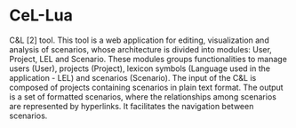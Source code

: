 # CeL-Lua
C&amp;L ‎[2] tool. This tool is a web application for editing, visualization and analysis of scenarios, whose architecture is divided into modules: User, Project, LEL and Scenario. These modules groups functionalities to manage users (User), projects (Project), lexicon symbols (Language used in the application - LEL) and scenarios (Scenario). The input of the C&amp;L is composed of projects containing scenarios in plain text format. The output is a set of formatted scenarios, where the relationships among scenarios are represented by hyperlinks. It facilitates the navigation between scenarios.
